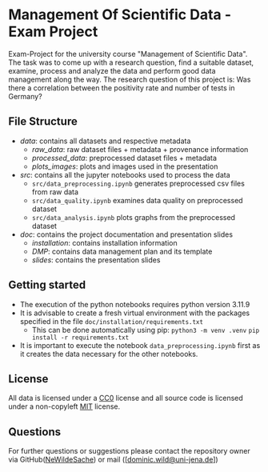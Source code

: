 # Management Of Scientific Data - Exam Project

Exam-Project for the university course "Management of Scientific Data". The task was to come up with a research question, find a suitable dataset, examine, process and analyze the data and perform good data management along the way.
The research question of this project is: Was there a correlation between the positivity rate and number of tests in Germany?

## File Structure

- _*data*_: contains all datasets and respective metadata
  - _*raw_data*_: raw dataset files + metadata + provenance information
  - _*processed_data*_: preprocessed dataset files + metadata
  - _*plots_images*_: plots and images used in the presentation
- _*src*_: contains all the jupyter notebooks used to process the data
  - `src/data_preprocessing.ipynb` generates preprocessed csv files from raw data 
  - `src/data_quality.ipynb` examines data quality on preprocessed dataset
  - `src/data_analysis.ipynb` plots graphs from the preprocessed dataset 
- _*doc*_: contains the project documentation and presentation slides
  - _*installation*_: contains installation information
  - _*DMP*_: contains data management plan and its template
  - _*slides*_: contains the presentation slides

## Getting started

- The execution of the python notebooks requires python version 3.11.9
- It is advisable to create a fresh virtual environment with the packages specified in the file `doc/installation/requirements.txt`
  - This can be done automatically using pip:
    `python3 -m venv .venv`
    `pip install -r requirements.txt`
- It is important to execute the notebook `data_preprocessing.ipynb` first as it creates the data necessary for the other notebooks.

## License

All data is licensed under a [CC0](https://creativecommons.org/publicdomain/zero/1.0/legalcode.txt) license and all source code is licensed under a non-copyleft [MIT](https://opensource.org/license/mit) license.

## Questions

For further questions or suggestions please contact the repository owner via GitHub([NeWildeSache](https://github.com/User3318)) or mail ([dominic.wild@uni-jena.de])